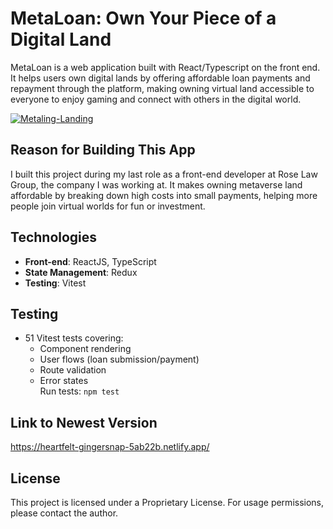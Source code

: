 # MetaLoan: Own Your Piece of a Digital Land

MetaLoan is a web application built with React/Typescript on the front end. It helps users own digital lands by offering affordable loan payments and repayment through the platform, making owning virtual land accessible to everyone to enjoy gaming and connect with others in the digital world.

<a href="https://ibb.co/4Z4y2CXN"><img src="https://i.ibb.co/WWB907MK/Metaling-Landing.png" alt="Metaling-Landing" border="0"></a>

## Reason for Building This App

I built this project during my last role as a front-end developer at Rose Law Group, the company I was working at. It makes owning metaverse land affordable by breaking down high costs into small payments, helping more people join virtual worlds for fun or investment.

## Technologies

- **Front-end**: ReactJS, TypeScript
- **State Management**: Redux
- **Testing**: Vitest

## Testing

- 51 Vitest tests covering:
  - Component rendering
  - User flows (loan submission/payment)
  - Route validation
  - Error states  
    Run tests: `npm test`

## Link to Newest Version

https://heartfelt-gingersnap-5ab22b.netlify.app/

## License

This project is licensed under a Proprietary License. For usage permissions, please contact the author.

